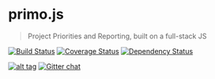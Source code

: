 # primo.js
> Project Priorities and Reporting, built on a full-stack JS

[![Build Status](https://travis-ci.org/AgileAce/primo.js.png?branch=master)](https://travis-ci.org/AgileAce/primo.js)&nbsp;[![Coverage Status](https://coveralls.io/repos/AgileAce/primo.js/badge.png)](https://coveralls.io/r/AgileAce/primo.js)&nbsp;[![Dependency Status](https://gemnasium.com/AgileAce/primo.js.png)](https://gemnasium.com/AgileAce/primo.js)




[![alt tag](https://dev.twitter.com/sites/default/files/images_documentation/bird_blue_48.png)](https://twitter.com/go4cas)&nbsp;[![Gitter chat](https://badges.gitter.im/AgileAce/primo.js.png)](https://gitter.im/AgileAce/primo.js)
